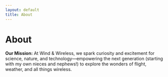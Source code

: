 ```yaml
---
layout: default
title: About
---
```


# About

<p><strong>Our Mission:</strong> At Wind & Wireless, we spark curiosity and excitement for science, nature, and technology—empowering the next generation (starting with my own nieces and nephews!) to explore the wonders of flight, weather, and all things wireless.</p>
